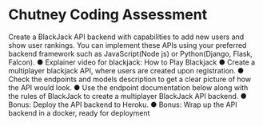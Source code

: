 # Chutney Coding Assessment

Create a BlackJack API backend with capabilities to add new users and show user rankings.
You can implement these APIs using your preferred backend framework such as
JavaScript(Node js) or Python(Django, Flask, Falcon).
● Explainer video for blackjack: How to Play Blackjack
● Create a multiplayer blackjack API, where users are created upon registration.
● Check the endpoints and models description to get a clear picture of how the API
would look.
● Use the endpoint documentation below along with the rules of BlackJack to create a
multiplayer BlackJack API backend.
● Bonus: Deploy the API backend to Heroku.
● Bonus: Wrap up the API backend in a docker, ready for deployment
